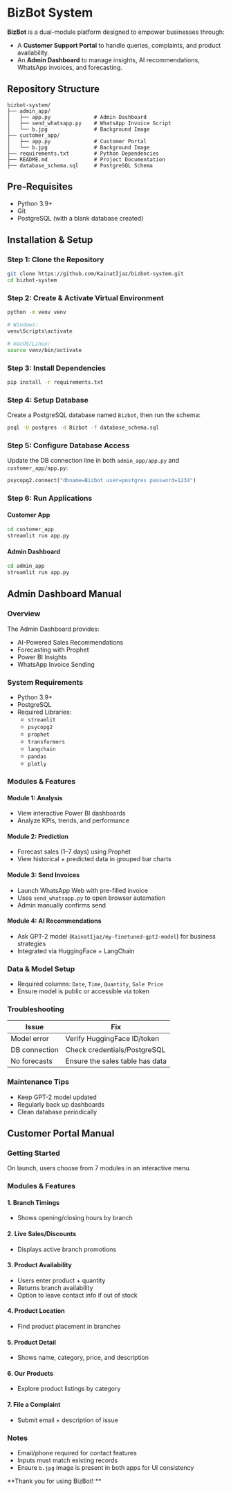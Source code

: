 # BizBot System

**BizBot** is a dual-module platform designed to empower businesses through:
- A **Customer Support Portal** to handle queries, complaints, and product availability.
- An **Admin Dashboard** to manage insights, AI recommendations, WhatsApp invoices, and forecasting.

##  Repository Structure

```
bizbot-system/
├── admin_app/
│   ├── app.py              # Admin Dashboard
│   ├── send_whatsapp.py    # WhatsApp Invoice Script
│   └── b.jpg               # Background Image
├── customer_app/
│   ├── app.py              # Customer Portal
│   └── b.jpg               # Background Image
├── requirements.txt        # Python Dependencies
├── README.md               # Project Documentation
├── database_schema.sql     # PostgreSQL Schema
```


## Pre-Requisites

- Python 3.9+
- Git
- PostgreSQL (with a blank database created)



## Installation & Setup

### Step 1: Clone the Repository

```bash
git clone https://github.com/KainatIjaz/bizbot-system.git
cd bizbot-system
```

### Step 2: Create & Activate Virtual Environment

```bash
python -m venv venv

# Windows:
venv\Scripts\activate

# macOS/Linux:
source venv/bin/activate
```

### Step 3: Install Dependencies

```bash
pip install -r requirements.txt
```

### Step 4: Setup Database

Create a PostgreSQL database named `Bizbot`, then run the schema:

```bash
psql -U postgres -d Bizbot -f database_schema.sql
```

### Step 5: Configure Database Access

Update the DB connection line in both `admin_app/app.py` and `customer_app/app.py`:

```python
psycopg2.connect("dbname=Bizbot user=postgres password=1234")
```

### Step 6: Run Applications

#### Customer App

```bash
cd customer_app
streamlit run app.py
```

#### Admin Dashboard

```bash
cd admin_app
streamlit run app.py
```


## Admin Dashboard Manual

### Overview

The Admin Dashboard provides:
-  AI-Powered Sales Recommendations  
-  Forecasting with Prophet  
-  Power BI Insights  
-  WhatsApp Invoice Sending  

### System Requirements

- Python 3.9+
- PostgreSQL
- Required Libraries:
  - `streamlit`
  - `psycopg2`
  - `prophet`
  - `transformers`
  - `langchain`
  - `pandas`
  - `plotly`

### Modules & Features

####  Module 1: Analysis
- View interactive Power BI dashboards  
- Analyze KPIs, trends, and performance

####  Module 2: Prediction
- Forecast sales (1–7 days) using Prophet  
- View historical + predicted data in grouped bar charts

####  Module 3: Send Invoices
- Launch WhatsApp Web with pre-filled invoice  
- Uses `send_whatsapp.py` to open browser automation  
- Admin manually confirms send  

####  Module 4: AI Recommendations
- Ask GPT-2 model (`KainatIjaz/my-finetuned-gpt2-model`) for business strategies  
- Integrated via HuggingFace + LangChain

### Data & Model Setup

- Required columns: `Date`, `Time`, `Quantity`, `Sale Price`
- Ensure model is public or accessible via token

### Troubleshooting

| Issue          | Fix                             |
|----------------|----------------------------------|
| Model error    | Verify HuggingFace ID/token     |
| DB connection  | Check credentials/PostgreSQL    |
| No forecasts   | Ensure the sales table has data |

### Maintenance Tips

- Keep GPT-2 model updated  
- Regularly back up dashboards  
- Clean database periodically


##  Customer Portal Manual

### Getting Started

On launch, users choose from 7 modules in an interactive menu.

### Modules & Features

####  1. Branch Timings  
- Shows opening/closing hours by branch

####  2. Live Sales/Discounts 
- Displays active branch promotions

####  3. Product Availability 
- Users enter product + quantity  
- Returns branch availability  
- Option to leave contact info if out of stock

####  4. Product Location 
- Find product placement in branches

####  5. Product Detail 
- Shows name, category, price, and description

####  6. Our Products 
- Explore product listings by category

####  7. File a Complaint 
- Submit email + description of issue

### Notes

- Email/phone required for contact features  
- Inputs must match existing records  
- Ensure `b.jpg` image is present in both apps for UI consistency

**Thank you for using BizBot! **
